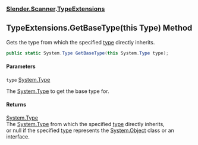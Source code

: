 ### [Slender.Scanner](Slender.Scanner.md 'Slender.Scanner').[TypeExtensions](Slender.Scanner.TypeExtensions.md 'Slender.Scanner.TypeExtensions')

## TypeExtensions.GetBaseType(this Type) Method

Gets the type from which the specified [type](Slender.Scanner.TypeExtensions.GetBaseType(thisSystem.Type).md#Slender.Scanner.TypeExtensions.GetBaseType(thisSystem.Type).type 'Slender.Scanner.TypeExtensions.GetBaseType(this System.Type).type') directly inherits.

```csharp
public static System.Type GetBaseType(this System.Type type);
```
#### Parameters

<a name='Slender.Scanner.TypeExtensions.GetBaseType(thisSystem.Type).type'></a>

`type` [System.Type](https://docs.microsoft.com/en-us/dotnet/api/System.Type 'System.Type')

The [System.Type](https://docs.microsoft.com/en-us/dotnet/api/System.Type 'System.Type') to get the base type for.

#### Returns
[System.Type](https://docs.microsoft.com/en-us/dotnet/api/System.Type 'System.Type')  
The [System.Type](https://docs.microsoft.com/en-us/dotnet/api/System.Type 'System.Type') from which the specified [type](Slender.Scanner.TypeExtensions.GetBaseType(thisSystem.Type).md#Slender.Scanner.TypeExtensions.GetBaseType(thisSystem.Type).type 'Slender.Scanner.TypeExtensions.GetBaseType(this System.Type).type') directly inherits,  
or null if the specified [type](Slender.Scanner.TypeExtensions.GetBaseType(thisSystem.Type).md#Slender.Scanner.TypeExtensions.GetBaseType(thisSystem.Type).type 'Slender.Scanner.TypeExtensions.GetBaseType(this System.Type).type') represents the [System.Object](https://docs.microsoft.com/en-us/dotnet/api/System.Object 'System.Object') class or an interface.